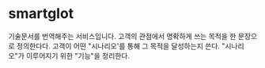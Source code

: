 # smartglot
기술문서를 번역해주는 서비스입니다.
고객의 관점에서 명확하게 쓰는 목적을 한 문장으로 정의한다다.
고객이 어떤 "시나리오'를 통해 그 목적을 달성하는지 쓴다.
"시나리오"가 이루어지기 위한 "기능"을 정리한다.